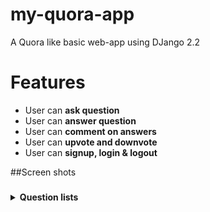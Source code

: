 # my-quora-app
A Quora like basic web-app using DJango 2.2

# Features
* User can **ask question**
* User can **answer question**
* User can **comment on answers**
* User can **upvote and downvote**
* User can **signup, login & logout**

##Screen shots
###
<details><summary><b>Question lists</b></summary>
  <p align="center">
    <img src="myquora/img/question_lists_unauth.png" alt="Question Lists Unauth" >
  </p>

  <p align="center">
    <img src="myquora/img/question_lists_auth.png" alt="Question Lists auth" >
  </p>

<details><summary><b>Login</b></summary>
  <p align="center">
    <img src="myquora/img/login.png" alt="Login" >
  </p>

<details><summary><b>Ask Question</b></summary>
  <p align="center">
    <img src="myquora/img/ask.png" alt="Ask" >
  </p>

<details><summary><b>Answer Question</b></summary>
  <p align="center">
    <img src="myquora/img/answer.png" alt="Answer" >
  </p>

<details><summary><b>Question details</b></summary>
  <p align="center">
    <img src="myquora/img/question_details.png" alt="Question details" >
  </p>


## Setup

Clone the project

```bash
git clone https://github.com/bksun/my-quora-app.git
```

create and start a a virtual environment

```bash
virtualenv env --no-site-packages

source env/bin/activate
```

Install the python package requirements using `pip`.

```bash
pip install -r requirements.txt
```

Run the migrate command to create database tables.

```bash
python manage.py migrate
```

Use the `createsuperuser` command to create a user who has superuser privileges.

```bash
python manage.py createsuperuser
```

Finally run the server using the `runserver` command.

```bash
python manage.py runserver
```

## Testing

Linter test using Flake8

```bash
flake8 .
```

Unit tests and Coverage report.

```bash
pytest
```

## Built with

* [DJango 2.2.2](https://www.djangoproject.com/)
* [Bootstrap-4](https://getbootstrap.com/docs/4.0/getting-started/introduction/)
* [Flate-8]()
* [Pytest](https://docs.pytest.org/en/latest/contents.html)

## Contribute

1. Please feel free to raise issue
2. Highly appreciate for pull request

## License

[MIT](https://choosealicense.com/licenses/mit/)
